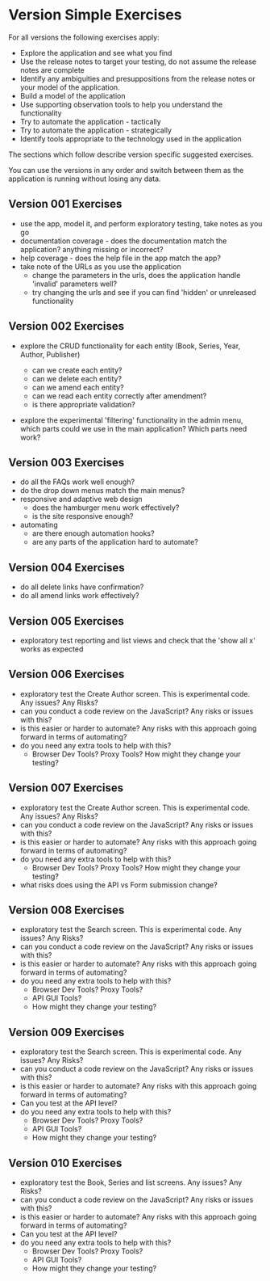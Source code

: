
# Version Simple Exercises

For all versions the following exercises apply:

- Explore the application and see what you find
- Use the release notes to target your testing, do not assume the release notes are complete
- Identify any ambiguities and presuppositions from the release notes or your model of the application.
- Build a model of the application
- Use supporting observation tools to help you understand the functionality
- Try to automate the application - tactically
- Try to automate the application - strategically
- Identify tools appropriate to the technology used in the application

The sections which follow describe version specific suggested exercises.

You can use the versions in any order and switch between them as the application is running without losing any data.

## Version 001 Exercises

- use the app, model it, and perform exploratory testing, take notes as you go
- documentation coverage - does the documentation match the application? anything missing or incorrect?
- help coverage - does the help file in the app match the app?
- take note of the URLs as you use the application
    - change the parameters in the urls, does the application handle 'invalid' parameters well?
    - try changing the urls and see if you can find 'hidden' or unreleased functionality            

## Version 002 Exercises

- explore the CRUD functionality for each entity (Book, Series, Year, Author, Publisher)
    - can we create each entity?
    - can we delete each entity?
    - can we amend each entity?
    - can we read each entity correctly after amendment?
    - is there appropriate validation?
    
- explore the experimental 'filtering' functionality in the admin menu, which parts could we use in the main application? Which parts need work?

## Version 003 Exercises

- do all the FAQs work well enough?
- do the drop down menus match the main menus?
- responsive and adaptive web design
    - does the hamburger menu work effectively?
    - is the site responsive enough?
- automating
    - are there enough automation hooks?
    - are any parts of the application hard to automate?    
    
## Version 004 Exercises

- do all delete links have confirmation?
- do all amend links work effectively?

## Version 005 Exercises

- exploratory test reporting and list views and check that the 'show all x' works as expected

## Version 006 Exercises

- exploratory test the Create Author screen. This is experimental code. Any issues? Any Risks?
- can you conduct a code review on the JavaScript? Any risks or issues with this?
- is this easier or harder to automate? Any risks with this approach going forward in terms of automating?
- do you need any extra tools to help with this?
    - Browser Dev Tools? Proxy Tools? How might they change your testing?

## Version 007 Exercises

- exploratory test the Create Author screen. This is experimental code. Any issues? Any Risks?
- can you conduct a code review on the JavaScript? Any risks or issues with this?
- is this easier or harder to automate? Any risks with this approach going forward in terms of automating?
- do you need any extra tools to help with this?
    - Browser Dev Tools? Proxy Tools? How might they change your testing?
- what risks does using the API vs Form submission change?

## Version 008 Exercises

- exploratory test the Search screen. This is experimental code. Any issues? Any Risks?
- can you conduct a code review on the JavaScript? Any risks or issues with this?
- is this easier or harder to automate? Any risks with this approach going forward in terms of automating?
- do you need any extra tools to help with this?
    - Browser Dev Tools? Proxy Tools?
    - API GUI Tools?
    - How might they change your testing?
    
## Version 009 Exercises

- exploratory test the Search screen. This is experimental code. Any issues? Any Risks?
- can you conduct a code review on the JavaScript? Any risks or issues with this?
- is this easier or harder to automate? Any risks with this approach going forward in terms of automating?
- Can you test at the API level?
- do you need any extra tools to help with this?
    - Browser Dev Tools? Proxy Tools?
    - API GUI Tools?
    - How might they change your testing?
   
## Version 010 Exercises

- exploratory test the Book, Series and list screens. Any issues? Any Risks?
- can you conduct a code review on the JavaScript? Any risks or issues with this?
- is this easier or harder to automate? Any risks with this approach going forward in terms of automating?
- Can you test at the API level?
- do you need any extra tools to help with this?
    - Browser Dev Tools? Proxy Tools?
    - API GUI Tools?
    - How might they change your testing? 